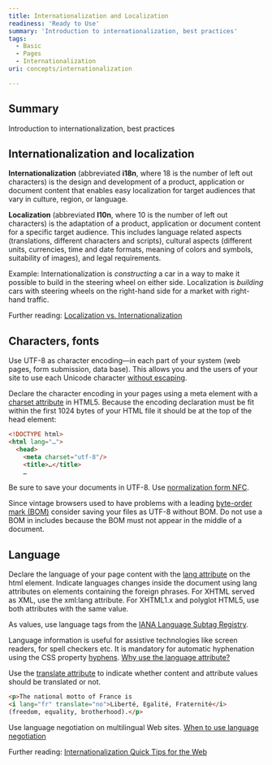 ```yaml
---
title: Internationalization and Localization
readiness: 'Ready to Use'
summary: 'Introduction to internationalization, best practices'
tags:
  - Basic
  - Pages
  - Internationalization
uri: concepts/internationalization

---
```

## Summary

Introduction to internationalization, best practices

## Internationalization and localization

**Internationalization** (abbreviated **i18n**, where 18 is the number of left out characters) is the design and development of a product, application or document content that enables easy localization for target audiences that vary in culture, region, or language.

**Localization** (abbreviated **l10n**, where 10 is the number of left out characters) is the adaptation of a product, application or document content for a specific target audience. This includes language related aspects (translations, different characters and scripts), cultural aspects (different units, currencies, time and date formats, meaning of colors and symbols, suitability of images), and legal requirements.

Example: Internationalization is *constructing* a car in a way to make it possible to build in the steering wheel on either side. Localization is *building* cars with steering wheels on the right-hand side for a market with right-hand traffic.

Further reading: [Localization vs. Internationalization](http://www.w3.org/International/questions/qa-i18n)

## Characters, fonts

Use UTF-8 as character encoding—in each part of your system (web pages, form submission, data base). This allows you and the users of your site to use each Unicode character [without escaping](http://www.w3.org/International/questions/qa-escapes#not).

Declare the character encoding in your pages using a meta element with a [charset attribute](/html/attributes/charset) in HTML5. Because the encoding declaration must be fit within the first 1024 bytes of your HTML file it should be at the top of the head element:

``` html
<!DOCTYPE html>
<html lang="…">
  <head>
    <meta charset="utf-8"/>
    <title>…</title>
    …
```

 Be sure to save your documents in UTF-8. Use [normalization form NFC](http://www.w3.org/International/questions/qa-html-css-normalization).

Since vintage browsers used to have problems with a leading [byte-order mark (BOM)](http://www.w3.org/International/questions/qa-byte-order-mark) consider saving your files as UTF-8 without BOM. Do not use a BOM in includes because the BOM must not appear in the middle of a document.

## Language

Declare the language of your page content with the [lang attribute](/html/attributes/lang) on the html element. Indicate languages changes inside the document using lang attributes on elements containing the foreign phrases. For XHTML served as XML, use the xml:lang attribute. For XHTML1.x and polyglot HTML5, use both attributes with the same value.

As values, use language tags from the [IANA Language Subtag Registry](http://www.iana.org/assignments/language-subtag-registry).

Language information is useful for assistive technologies like screen readers, for spell checkers etc. It is mandatory for automatic hyphenation using the CSS property [hyphens](/css/properties/hyphens). [Why use the language attribute?](http://www.w3.org/International/questions/qa-lang-why)

Use the [translate attribute](/html/attributes/translate) to indicate whether content and attribute values should be translated or not.

``` html
<p>The national motto of France is
<i lang="fr" translate="no">Liberté, Egalité, Fraternité</i>
(freedom, equality, brotherhood).</p>
```

 Use language negotiation on multilingual Web sites. [When to use language negotiation](http://www.w3.org/International/questions/qa-when-lang-neg)

Further reading: [Internationalization Quick Tips for the Web](http://www.w3.org/International/quicktips/Overview)
